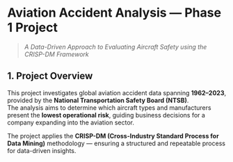 #  **Aviation Accident Analysis — Phase 1 Project**

> *A Data-Driven Approach to Evaluating Aircraft Safety using the CRISP-DM Framework*

## **1. Project Overview**

This project investigates global aviation accident data spanning **1962–2023**, provided by the **National Transportation Safety Board (NTSB)**.  
The analysis aims to determine which aircraft types and manufacturers present the **lowest operational risk**, guiding business decisions for a company expanding into the aviation sector.

The project applies the **CRISP-DM (Cross-Industry Standard Process for Data Mining)** methodology — ensuring a structured and repeatable process for data-driven insights.